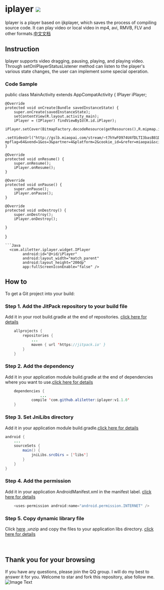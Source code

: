 # iplayer [![](https://jitpack.io/v/aliletter/iplayer.svg)](https://jitpack.io/#aliletter/iplayer)
Iplayer is a player based on ijkplayer, which saves the process of compiling source code. It can play video or local video in mp4, avi, RMVB, FLV and other formats.[中文文档](https://github.com/aliletter/iplayer/blob/master/README_CHINESE.md)
## Instruction
Iplayer supports video dragging, pausing, playing, and playing video. Through setOnIPlayerStatusListener method can listen to the player's various state changes, the user can implement some special operation.
### Code Sample
public class MainActivity extends AppCompatActivity {
    IPlayer iPlayer;

    @Override
    protected void onCreate(Bundle savedInstanceState) {
        super.onCreate(savedInstanceState);
        setContentView(R.layout.activity_main);
        iPlayer = (IPlayer) findViewById(R.id.iPlayer);
        iPlayer.setCover(BitmapFactory.decodeResource(getResources(),R.mipmap.ic_launcher))
                .setVideoUrl("http://gslb.miaopai.com/stream/~t7hYwFO974U4fDLTI3basB81DRAFPYTMjdPgw__.mp4?mpflag=64&vend=1&os=3&partner=4&platform=2&cookie_id=&refer=miaopai&scid=%7Et7hYwFO974U4fDLTI3basB81DRAFPYTMjdPgw__");
    }

    @Override
    protected void onResume() {
        super.onResume();
        iPlayer.onResume();
    }

    @Override
    protected void onPause() {
        super.onPause();
        iPlayer.onPause();
    }

    @Override
    protected void onDestroy() {
        super.onDestroy();
        iPlayer.onDestroy();

    }
}
```
```Java
  <com.aliletter.iplayer.widget.IPlayer
        android:id="@+id/iPlayer"
        android:layout_width="match_parent"
        android:layout_height="200dp"
        app:fullScreenIconEnable="false" />
```

## How to
To get a Git project into your build:
### Step 1. Add the JitPack repository to your build file
Add it in your root build.gradle at the end of repositories.   [click here for details](https://github.com/aliletter/CarouselBanner/blob/master/root_build.gradle.png)
```Java
	allprojects {
		repositories {
			...
			maven { url 'https://jitpack.io' }
		}
	}
```
### Step 2. Add the dependency
Add it in your application module build.gradle at the end of dependencies where you want to use.[click here for details](https://github.com/aliletter/CarouselBanner/blob/master/application_build.gradle.png)
```Java
	dependencies {
                ...
	        compile 'com.github.aliletter:iplayer:v1.1.0'
	}
```
### Step 3. Set JniLibs directory
Add it in your application module build.gradle.[click here for details](https://github.com/aliletter/gifengine/blob/master/jnilibs.png)
```Java
android {
    ...
    sourceSets {
        main() {
            jniLibs.srcDirs = ['libs']
        }
    }
}

```
### Step 4. Add the permission
Add it in your application AndroidManifest.xml in the manifest label.   [click here for details](https://github.com/aliletter/OnHttp/blob/master/androimanifest.png)
```Java
    <uses-permission android:name="android.permission.INTERNET" />
```
### Step 5. Copy dynamic library file
Click [here](https://raw.githubusercontent.com/aliletter/iplayer/master/libs.7z) ,unzip and copy the files to your application libs directory.
[click here for details](https://github.com/aliletter/gifengine/blob/master/libs.png)
<br><br><br>
## Thank you for your browsing
If you have any questions, please join the QQ group. I will do my best to answer it for you. Welcome to star and fork this repository, alse follow me.
<br>
![Image Text](https://github.com/aliletter/CarouselBanner/blob/master/qq_group.png)

